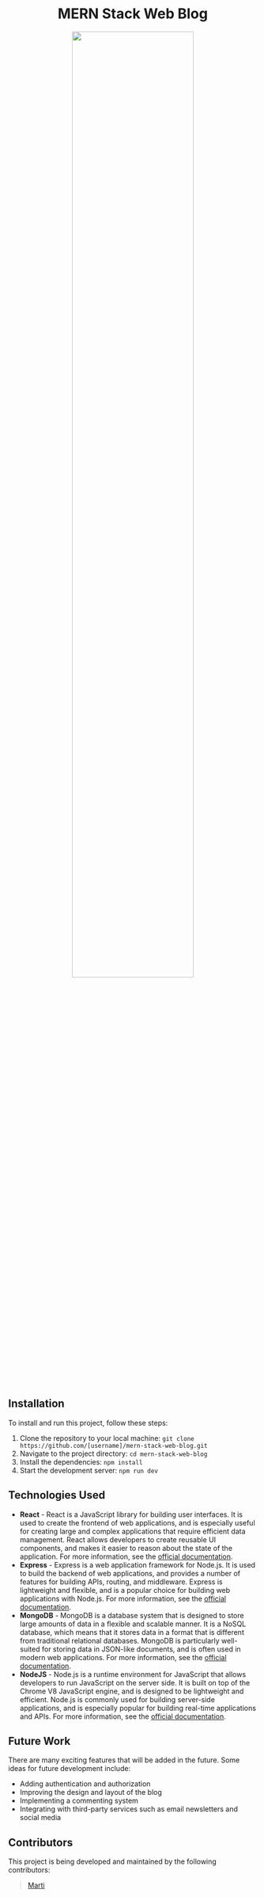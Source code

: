 <!DOCTYPE html>
<html>
<head>
<h1 style="text-align: center;">MERN Stack Web Blog</h1>
</head>
<body>
<p style="text-align: center;">
  <img src="https://cdn.imgbin.com/15/9/13/imgbin-web-development-computer-programming-logo-others-LgRGD7jpyhC8XK05DFgnGYVjE.jpg" width="70%">
</p>
<h2>Installation</h2>
<p>To install and run this project, follow these steps:</p>
<ol>
  <li>Clone the repository to your local machine: <code>git clone https://github.com/[username]/mern-stack-web-blog.git</code></li>
  <li>Navigate to the project directory: <code>cd mern-stack-web-blog</code></li>
  <li>Install the dependencies: <code>npm install</code></li>
  <li>Start the development server: <code>npm run dev</code></li>
</ol>
<h2>Technologies Used</h2>
<ul>
  <li>
    <strong>React</strong> - React is a JavaScript library for building user interfaces. It is used to create the frontend of web applications, and is especially useful for creating large and complex applications that require efficient data management. React allows developers to create reusable UI components, and makes it easier to reason about the state of the application. For more information, see the <a href="https://reactjs.org/docs/getting-started.html">official documentation</a>.
  </li>
  <li>
    <strong>Express</strong> - Express is a web application framework for Node.js. It is used to build the backend of web applications, and provides a number of features for building APIs, routing, and middleware. Express is lightweight and flexible, and is a popular choice for building web applications with Node.js. For more information, see the <a href="https://expressjs.com/en/4x/api.html">official documentation</a>.
  </li>
  <li>
    <strong>MongoDB</strong> - MongoDB is a database system that is designed to store large amounts of data in a flexible and scalable manner. It is a NoSQL database, which means that it stores data in a format that is different from traditional relational databases. MongoDB is particularly well-suited for storing data in JSON-like documents, and is often used in modern web applications. For more information, see the <a href="https://docs.mongodb.com/">official documentation</a>.
  </li>
  <li>
    <strong>NodeJS</strong> - Node.js is a runtime environment for JavaScript that allows developers to run JavaScript on the server side. It is built on top of the Chrome V8 JavaScript engine, and is designed to be lightweight and efficient. Node.js is commonly used for building server-side applications, and is especially popular for building real-time applications and APIs. For more information, see the <a href="https://nodejs.org/en/docs/">official documentation</a>.
  </li>
</ul>
<h2>Future Work</h2>
<p>There are many exciting features that will be added in the future. Some ideas for future development include:</p>
<ul>
  <li>Adding authentication and authorization</li>
  <li>Improving the design and layout of the blog</li>
  <li>Implementing a commenting system</li>
  <li>Integrating with third-party services such as email newsletters and social media</li>
</ul>
<h2>Contributors</h2>
<p>This project is being developed and maintained by the following contributors:</p>
<blockquote>
<p><a href="https://www.linkedin.com/in/david-martinez-a69">Marti</a></p>
</blockquote>
</body>
</html>
